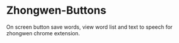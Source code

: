 # Zhongwen-Buttons
On screen button save words, view word list and text to speech for zhongwen chrome extension.
